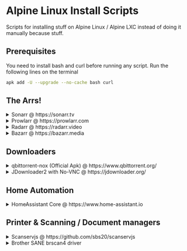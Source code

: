 # Alpine Linux Install Scripts

Scripts for installing stuff on Alpine Linux / Alpine LXC instead of doing it manually because stuff.

## Prerequisites

You need to install bash and curl before running any script. Run the following lines on the terminal

```bash
apk add -U --upgrade --no-cache bash curl
```

## The Arrs!

<details>
  <summary>Sonarr @ https://sonarr.tv</summary>

  #### Details
  - **Installed to**: /opt/sonarr
  - **Upgradeable?**: Yes, using built-in updater
  - **Branch**: You can choose during install and change later on WebUI

  #### Script
```bash
bash <(wget -qO- https://raw.githubusercontent.com/x-keita/alpine-scripts/main/install-sonarr.sh)
```
</details>

<details>
  <summary>Prowlarr @ https://prowlarr.com</summary>

  #### Details
  - **Installed on**: /opt/prowlarr
  - **Upgradeable?**: Yes, using built-in updater
  - **Branch**: Develop (Only branch available)

  #### Script
```bash
bash <(wget -qO- https://raw.githubusercontent.com/x-keita/alpine-scripts/main/install-prowlarr.sh)
```
</details>

<details>
  <summary>Radarr @ https://radarr.video</summary>

  #### Details
  - **Installed on**: /opt/radarr
  - **Upgradeable?**: Yes, using built-in updater
  - **Branch**: You can choose during install and change later on WebUI

  #### Script
```bash
bash <(wget -qO- https://raw.githubusercontent.com/x-keita/alpine-scripts/main/install-radarr.sh)
```
</details>

<details>
  <summary>Bazarr @ https://bazarr.media</summary>

  #### Details
  - **Installed to**: /opt/bazarr
  - **Upgradeable?**: Yes, using built-in updater
  - **Branch**: You can choose during install and change later on WebUI

  #### Script
```bash
bash <(wget -qO- https://raw.githubusercontent.com/x-keita/alpine-scripts/main/install-bazarr.sh)
```
</details>

## Downloaders

<details>
  <summary>qbittorrent-nox (Official Apk) @ https://www.qbittorrent.org/</summary>

  #### Details
  - **UID/GID**: By default qbittorrent creates a user, the scripts adds it to the GID 1000
  - **Upgradeable?**: Yes, from console with apk

  #### Script
```bash
bash <(wget -qO- https://raw.githubusercontent.com/x-keita/alpine-scripts/main/install-qbittorrentnox.sh)
```
</details>

<details>
  <summary>JDownloader2 with No-VNC @ https://jdownloader.org/</summary>

  #### Details
  - **UID/GID**: JDownloader2 will run with UID 1000 by default.
  - **Upgradeable?**: Yes, from application UI & schedule.
  - **Notes**: Runs official JDownloader2 via VNC with noVNC preloaded, you can connect to noVNC in localhost:8080 or VNC in localhost:5900

  #### Script
```bash
bash <(wget -qO- https://raw.githubusercontent.com/x-keita/alpine-scripts/main/install-qbittorrentnox.sh)
```
</details>

## Home Automation

<details>
  <summary>HomeAssistant Core @ https://www.home-assistant.io</summary>

  #### Details
  - **Space required**: At least 3.5 GB for first time install. Post-install storage usage goes down to 1.5~ GB
  - **Upgradeable?**: Yes, run `pip3 install --upgrade homeassistant` to install latest version.
  - **Notes**: Script includes the option to install HACS instead of doing it later manually.

  #### Script
```bash
bash <(wget -qO- https://raw.githubusercontent.com/x-keita/alpine-scripts/main/install-hass.sh)
```
</details>

## Printer & Scanning / Document managers

<details>
  <summary>Scanservjs @ https://github.com/sbs20/scanservjs</summary>

  #### Details
  - **Installed on**: /var/www/scanservjs
  - **Upgradeable?**: Yes, run the script again to install latest version

  #### Script
```bash
bash <(wget -qO- https://github.com/x-keita/alpine-scripts/raw/main/install-scanservjs.sh)
```
</details>

<details>
  <summary>Brother SANE brscan4 driver</summary>

  #### Details
  - **Pre-requisites**: sane-utils and sane-udev

  #### Script
```bash
curl -L https://github.com/x-keita/alpine-scripts/raw/main/install-brscan4.sh | bash --
```
</details>
